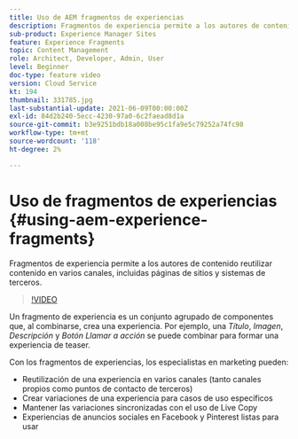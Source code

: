 ```yaml
---
title: Uso de AEM fragmentos de experiencias
description: Fragmentos de experiencia permite a los autores de contenido reutilizar contenido en varios canales, incluidas páginas de sitios y sistemas de terceros.
sub-product: Experience Manager Sites
feature: Experience Fragments
topic: Content Management
role: Architect, Developer, Admin, User
level: Beginner
doc-type: feature video
version: Cloud Service
kt: 194
thumbnail: 331785.jpg
last-substantial-update: 2021-06-09T00:00:00Z
exl-id: 84d2b240-5ecc-4230-97a0-6c2faead8d1a
source-git-commit: b3e9251bdb18a008be95c1fa9e5c79252a74fc98
workflow-type: tm+mt
source-wordcount: '118'
ht-degree: 2%

---
```


# Uso de fragmentos de experiencias {#using-aem-experience-fragments}

Fragmentos de experiencia permite a los autores de contenido reutilizar contenido en varios canales, incluidas páginas de sitios y sistemas de terceros.

>[!VIDEO](https://video.tv.adobe.com/v/331785?quality=12&learn=on)

Un fragmento de experiencia es un conjunto agrupado de componentes que, al combinarse, crea una experiencia. Por ejemplo, una *Título*, *Imagen*, *Descripción* y *Botón Llamar a acción* se puede combinar para formar una experiencia de teaser.

Con los fragmentos de experiencias, los especialistas en marketing pueden:

* Reutilización de una experiencia en varios canales (tanto canales propios como puntos de contacto de terceros)
* Crear variaciones de una experiencia para casos de uso específicos
* Mantener las variaciones sincronizadas con el uso de Live Copy
* Experiencias de anuncios sociales en Facebook y Pinterest listas para usar
